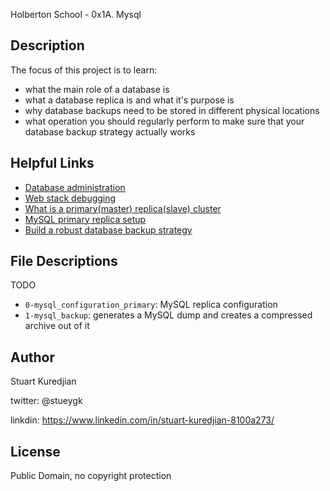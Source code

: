 Holberton School - 0x1A. Mysql
## Description

The focus of this project is to learn:
* what the main role of a database is
* what a database replica is and what it's purpose is
* why database backups need to be stored in different physical locations
* what operation you should regularly perform to make sure that your database backup strategy actually works

## Helpful Links
* <a href="https://intranet.hbtn.io/concepts/49">Database administration</a>
* <a href="https://intranet.hbtn.io/concepts/68">Web stack debugging</a>
* <a href="https://www.digitalocean.com/community/tutorials/how-to-choose-a-redundancy-plan-to-ensure-high-availability#sql-replication">What is a primary(master) replica(slave) cluster</a>
* <a href="https://www.digitalocean.com/community/tutorials/how-to-set-up-master-slave-replication-in-mysql">MySQL primary replica setup</a>
* <a href="http://www.databasejournal.com/features/mssql/developing-a-sql-server-backup-strategy.html">Build a robust database backup strategy</a>

## File Descriptions
TODO
- `0-mysql_configuration_primary`: MySQL replica configuration
- `1-mysql_backup`: generates a MySQL dump and creates a compressed archive out of it

## Author
Stuart Kuredjian

twitter: @stueygk

linkdin: https://www.linkedin.com/in/stuart-kuredjian-8100a273/

## License
Public Domain, no copyright protection